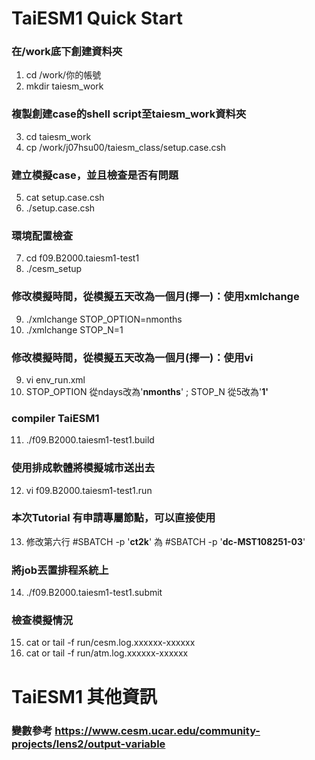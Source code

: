 # TaiESM1 Quick Start

### 在/work底下創建資料夾
1. cd /work/你的帳號
2. mkdir taiesm_work

### 複製創建case的shell script至taiesm_work資料夾  
 3. cd taiesm_work  
 4. cp /work/j07hsu00/taiesm_class/setup.case.csh  

### 建立模擬case，並且檢查是否有問題  
5. cat setup.case.csh  
6. ./setup.case.csh  

### 環境配置檢查  
7. cd f09.B2000.taiesm1-test1  
8. ./cesm_setup  

### 修改模擬時間，從模擬五天改為一個月(擇一)：使用xmlchange   
9. ./xmlchange STOP_OPTION=nmonths  
10. ./xmlchange STOP_N=1  

### 修改模擬時間，從模擬五天改為一個月(擇一)：使用vi  
9. vi env_run.xml  
10. STOP_OPTION 從ndays改為'__nmonths__' ; STOP_N 從5改為'__1'__  

### compiler TaiESM1  
11. ./f09.B2000.taiesm1-test1.build

### 使用排成軟體將模擬城市送出去  
12. vi f09.B2000.taiesm1-test1.run

### 本次Tutorial 有申請專屬節點，可以直接使用
13. 修改第六行 #SBATCH -p '__ct2k__' 為 #SBATCH -p '__dc-MST108251-03__'

### 將job丟置排程系統上
14. ./f09.B2000.taiesm1-test1.submit

### 檢查模擬情況 
15. cat or tail -f run/cesm.log.xxxxxx-xxxxxx
16. cat or tail -f run/atm.log.xxxxxx-xxxxxx

# TaiESM1 其他資訊
### 變數參考 https://www.cesm.ucar.edu/community-projects/lens2/output-variable


